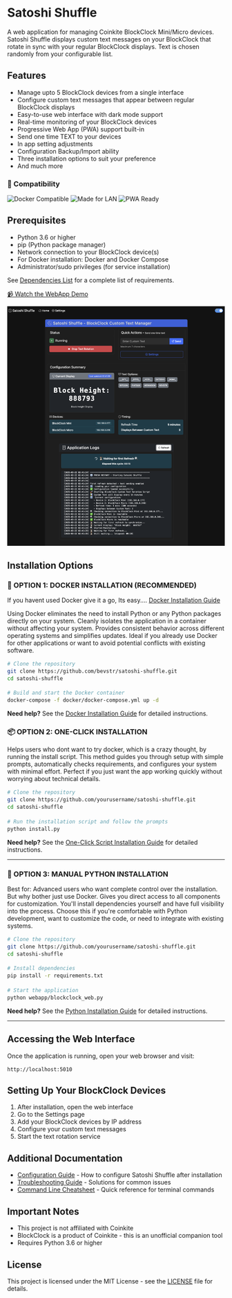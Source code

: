 # Satoshi Shuffle 

A web application for managing Coinkite BlockClock Mini/Micro devices. Satoshi Shuffle displays custom text messages on your BlockClock that rotate in sync with your regular BlockClock displays. Text is chosen randomly from your configurable list.


## Features

- Manage upto 5 BlockClock devices from a single interface
- Configure custom text messages that appear between regular BlockClock displays
- Easy-to-use web interface with dark mode support
- Real-time monitoring of your BlockClock devices
- Progressive Web App (PWA) support built-in 
- Send one time TEXT to your devices
- In app setting adjustments
- Configuration Backup/Import ability
- Three installation options to suit your preference
- And much more

### 🚀 Compatibility  
![Docker Compatible](https://img.shields.io/badge/docker-compatible-blue)
![Made for LAN](https://img.shields.io/badge/made%20for-LAN-success)
![PWA Ready](https://img.shields.io/badge/PWA-ready-orange)

## Prerequisites


- Python 3.6 or higher
- pip (Python package manager)
- Network connection to your BlockClock device(s)
- For Docker installation: Docker and Docker Compose
- Administrator/sudo privileges (for service installation)

See [Dependencies List](docs/dependencies.md) for a complete list of requirements.

[📹 Watch the WebApp Demo](https://v.nostr.build/zgTHMtswb6CRQ6cy.mp4)

![BlockClock Control](Images/Dashboard.png)

## Installation Options



### 🐳 OPTION 1: DOCKER INSTALLATION (RECOMMENDED)

If you havent used Docker give it a go, Its easy.... [Docker Installation Guide](docs/installation-docker.md)

Using Docker eliminates the need to install Python or any Python packages directly on your system.
Cleanly isolates the application in a container without affecting your system. Provides consistent behavior across different operating systems and simplifies updates. Ideal if you already use Docker for other applications or want to avoid potential conflicts with existing software.

```bash
# Clone the repository
git clone https://github.com/bevstr/satoshi-shuffle.git
cd satoshi-shuffle

# Build and start the Docker container
docker-compose -f docker/docker-compose.yml up -d
```

**Need help?** See the [Docker Installation Guide](docs/installation-docker.md) for detailed instructions.



### 📦 OPTION 2: ONE-CLICK INSTALLATION 

Helps users who dont want to try docker, which is a crazy thought, by running the install script.
This method guides you through setup with simple prompts, automatically checks requirements, and configures your system with minimal effort. Perfect if you just want the app working quickly without worrying about technical details.

```bash
# Clone the repository
git clone https://github.com/yourusername/satoshi-shuffle.git
cd satoshi-shuffle

# Run the installation script and follow the prompts
python install.py
```

**Need help?** See the [One-Click Script Installation Guide](docs/installation-script.md) for detailed instructions.

---------------------------------------------------------------------------------


### 🐍 OPTION 3: MANUAL PYTHON INSTALLATION

Best for: Advanced users who want complete control over the installation. But why bother just use Docker.
Gives you direct access to all components for customization. You'll install dependencies yourself and have full visibility into the process. Choose this if you're comfortable with Python development, want to customize the code, or need to integrate with existing systems.

```bash
# Clone the repository
git clone https://github.com/yourusername/satoshi-shuffle.git
cd satoshi-shuffle

# Install dependencies
pip install -r requirements.txt

# Start the application
python webapp/blockclock_web.py
```

**Need help?** See the [Python Installation Guide](docs/installation-python.md) for detailed instructions.

---

## Accessing the Web Interface

Once the application is running, open your web browser and visit:
```
http://localhost:5010
```

## Setting Up Your BlockClock Devices

1. After installation, open the web interface
2. Go to the Settings page
3. Add your BlockClock devices by IP address
4. Configure your custom text messages
5. Start the text rotation service

## Additional Documentation

- [Configuration Guide](docs/configuration.md) - How to configure Satoshi Shuffle after installation
- [Troubleshooting Guide](docs/troubleshooting.md) - Solutions for common issues
- [Command Line Cheatsheet](CHEATSHEET.md) - Quick reference for terminal commands

## Important Notes

- This project is not affiliated with Coinkite
- BlockClock is a product of Coinkite - this is an unofficial companion tool
- Requires Python 3.6 or higher

## License

This project is licensed under the MIT License - see the [LICENSE](LICENSE) file for details.